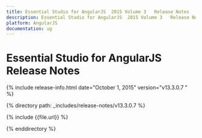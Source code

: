 ```yaml
---
title: Essential Studio for AngularJS  2015 Volume 3   Release Notes  
description: Essential Studio for AngularJS  2015 Volume 3   Release Notes  
platform: AngularJS
documentation: ug
---
```


# Essential Studio for AngularJS  Release Notes  

{% include release-info.html date="October 1, 2015"  version="v13.3.0.7 " %} 


{% directory path: _includes/release-notes/v13.3.0.7  %}

{% include {{file.url}} %}

{% enddirectory %}